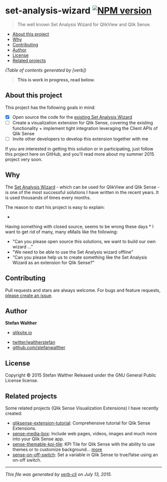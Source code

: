 # set-analysis-wizard [![NPM version](https://badge.fury.io/js/set-analysis-wizard.svg)](http://badge.fury.io/js/set-analysis-wizard)

> The well known Set Analysis Wizard for QlikView and Qlik Sense.

<!-- toc -->

* [About this project](#about-this-project)
* [Why](#why)
* [Contributing](#contributing)
* [Author](#author)
* [License](#license)
* [Related projects](#related-projects)

_(Table of contents generated by [verb])_

<!-- tocstop -->

> **This is work in progress, read below.**

## About this project

This project has the following goals in mind:

* [X] Open source the code for the [existing Set Analysis Wizard](http://tools.qlikblog.at/SetAnalysisWizard/)
* [ ] Create a visualization extension for Qlik Sense, covering the existing functionality + implement tight integration leveraging the Client APIs of Qlik Sense
* [ ] Invite other developers to develop this extension together with me

If you are interested in getting this solution or in participating, just follow this project here on GitHub, and you'll read more about my summer 2015 project very soon.

## Why

The [Set Analysis Wizard](http://www.qlikblog.at/1384/set-analysis-wizard-qlikview/) - which can be used for QlikView and Qlik Sense - is one of the most successful solutions I have written in the recent years. It is used thousands of times every months.

The reason to start his project is easy to explain:

* 
Having something with closed source, seems to be wrong these days
* 
I want to get rid of many, many eMails like the following:

  - "Can you please open source this solutions, we want to build our own wizard ..."
  - "We need to be able to use the Set Analysis wizard offline"
  - "Can you please help us to create something like the Set Analysis Wizard as an extension for Qlik Sense?"

## Contributing

Pull requests and stars are always welcome. For bugs and feature requests, [please create an issue](https://github.com/stefanwalther/set-analysis-wizard/issues/new).

## Author

**Stefan Walther**

+ [qliksite.io](http://qliksite.io)
* [twitter/waltherstefan](http://twitter.com/waltherstefan)
* [github.com/stefanwalther](http://github.com/stefanwalther)

## License

Copyright © 2015 Stefan Walther
Released under the GNU General Public License license.

## Related projects

Some related projects (Qlik Sense Visualization Extensions) I have recently created:

* [qliksense-extension-tutorial](https://github.com/stefanwalther/qliksense-extension-tutorial): Comprehensive tutorial for Qlik Sense Extensions.
* [sense-media-box](https://github.com/stefanwalther/sense-media-box): Include web pages, videos, images and much more into your Qlik Sense app.
* [sense-themable-kpi-tile](https://github.com/stefanwalther/sense-themable-kpi-tile): KPI Tile for Qlik Sense with the ability to use themes or to customize background… [more](https://github.com/stefanwalther/sense-themable-kpi-tile)
* [sense-on-off-switch](https://github.com/stefanwalther/sense-on-off-switch): Set a variable in Qlik Sense to true/false using an on-off switch.

***

_This file was generated by [verb-cli](https://github.com/assemble/verb-cli) on July 13, 2015._
